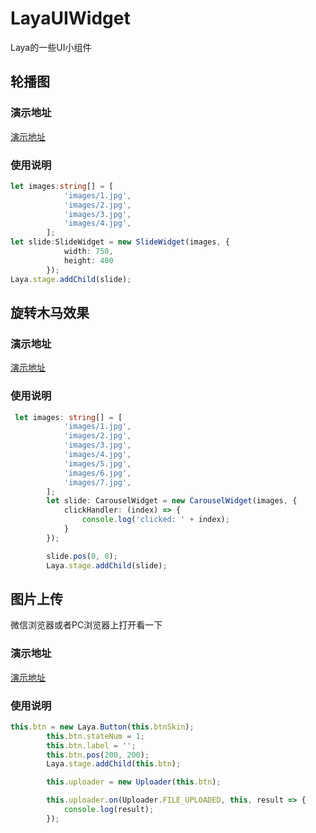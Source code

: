 # LayaUIWidget
Laya的一些UI小组件

## 轮播图

### 演示地址

 [演示地址](http://www.noteliu.com/LayaUIWidget/SlideWidget/bin/index.html)

### 使用说明

``` typescript
let images:string[] = [
            'images/1.jpg',
            'images/2.jpg',
            'images/3.jpg',
            'images/4.jpg',
        ];
let slide:SlideWidget = new SlideWidget(images, {
            width: 750,
            height: 400
        });
Laya.stage.addChild(slide);
```

## 旋转木马效果

### 演示地址

 [演示地址](http://www.noteliu.com/LayaUIWidget/CarouselWidget/bin/index.html)

### 使用说明

``` typescript
 let images: string[] = [
            'images/1.jpg',
            'images/2.jpg',
            'images/3.jpg',
            'images/4.jpg',
            'images/5.jpg',
            'images/6.jpg',
            'images/7.jpg',
        ];
        let slide: CarouselWidget = new CarouselWidget(images, {
            clickHandler: (index) => {
                console.log('clicked: ' + index);
            }
        });

        slide.pos(0, 0);
        Laya.stage.addChild(slide);
```

## 图片上传

微信浏览器或者PC浏览器上打开看一下

### 演示地址

 [演示地址](http://www.noteliu.com/LayaUIWidget/Uploader/bin/index.html)

### 使用说明

``` typescript
this.btn = new Laya.Button(this.btnSkin);
        this.btn.stateNum = 1;
        this.btn.label = '';
        this.btn.pos(200, 200);
        Laya.stage.addChild(this.btn);

        this.uploader = new Uploader(this.btn);

        this.uploader.on(Uploader.FILE_UPLOADED, this, result => {
            console.log(result);
        });
```

